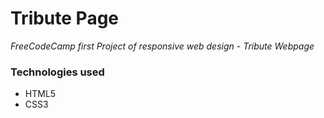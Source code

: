 # Tribute Page
*FreeCodeCamp first Project of responsive web design - Tribute Webpage*

### Technologies used
- HTML5
- CSS3
